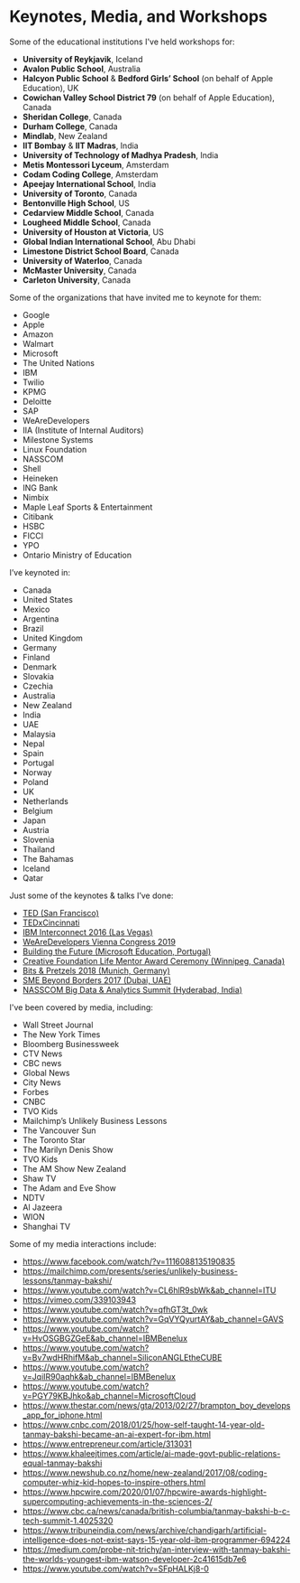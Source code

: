 # Keynotes, Media, and Workshops

Some of the educational institutions I've held workshops for:

- **University of Reykjavik**, Iceland
- **Avalon Public School**, Australia
- **Halcyon Public School** & **Bedford Girls’ School** (on behalf of Apple Education), UK
- **Cowichan Valley School District 79** (on behalf of Apple Education), Canada
- **Sheridan College**, Canada
- **Durham College**, Canada
- **Mindlab**, New Zealand
- **IIT Bombay** & **IIT Madras**, India
- **University of Technology of Madhya Pradesh**, India
- **Metis Montessori Lyceum**, Amsterdam
- **Codam Coding College**, Amsterdam
- **Apeejay International School**, India
- **University of Toronto**, Canada
- **Bentonville High School**, US
- **Cedarview Middle School**, Canada
- **Lougheed Middle School**, Canada
- **University of Houston at Victoria**, US
- **Global Indian International School**, Abu Dhabi
- **Limestone District School Board**, Canada
- **University of Waterloo**, Canada
- **McMaster University**, Canada
- **Carleton University**, Canada

Some of the organizations that have invited me to keynote for them:
- Google
- Apple
- Amazon
- Walmart
- Microsoft
- The United Nations
- IBM
- Twilio
- KPMG
- Deloitte
- SAP
- WeAreDevelopers
- IIA (Institute of Internal Auditors)
- Milestone Systems
- Linux Foundation
- NASSCOM
- Shell
- Heineken
- ING Bank
- Nimbix
- Maple Leaf Sports & Entertainment
- Citibank
- HSBC
- FICCI
- YPO
- Ontario Ministry of Education

I’ve keynoted in:

- Canada
- United States
- Mexico
- Argentina
- Brazil
- United Kingdom
- Germany
- Finland
- Denmark
- Slovakia
- Czechia
- Australia
- New Zealand
- India
- UAE
- Malaysia
- Nepal
- Spain
- Portugal
- Norway
- Poland
- UK
- Netherlands
- Belgium
- Japan
- Austria
- Slovenia
- Thailand
- The Bahamas
- Iceland
- Qatar

Just some of the keynotes & talks I’ve done:

- [TED (San Francisco)](https://www.ted.com/talks/tanmay_bakshi_technology_that_tackles_the_teen_suicide_epidemic)
- [TEDxCincinnati](https://www.youtube.com/watch?v=y-lyzsqnK-c)
- [IBM Interconnect 2016 (Las Vegas)](https://youtu.be/Oqfaqr9EYwY)
- [WeAreDevelopers Vienna Congress 2019](https://www.youtube.com/watch?v=dyqTtWLfZJw)
- [Building the Future (Microsoft Education, Portugal)](https://www.youtube.com/watch?v=sJuIjs72QTo)
- [Creative Foundation Life Mentor Award Ceremony (Winnipeg, Canada)](https://www.youtube.com/watch?v=sPcdi9Ieptk)
- [Bits & Pretzels 2018 (Munich, Germany)](https://www.youtube.com/watch?v=p-mPMpwZBM8)
- [SME Beyond Borders 2017 (Dubai, UAE)](https://www.youtube.com/watch?v=kdAU9v2tEmc&ab_channel=SME10X)
- [NASSCOM Big Data & Analytics Summit (Hyderabad, India)](https://www.youtube.com/watch?v=P_6Y71F_F7U&ab_channel=NASSCOMVideos)

I've been covered by media, including:

- Wall Street Journal
- The New York Times
- Bloomberg Businessweek
- CTV News
- CBC news
- Global News
- City News
- Forbes
- CNBC
- TVO Kids
- Mailchimp’s Unlikely Business Lessons
- The Vancouver Sun
- The Toronto Star
- The Marilyn Denis Show
- TVO Kids
- The AM Show New Zealand
- Shaw TV
- The Adam and Eve Show
- NDTV
- Al Jazeera
- WION
- Shanghai TV

Some of my media interactions include:

- https://www.facebook.com/watch/?v=1116088135190835
- https://mailchimp.com/presents/series/unlikely-business-lessons/tanmay-bakshi/
- https://www.youtube.com/watch?v=CL6hlR9sbWk&ab_channel=ITU
- https://vimeo.com/339103943
- https://www.youtube.com/watch?v=qfhGT3t_0wk
- https://www.youtube.com/watch?v=GqVYQyurtAY&ab_channel=GAVS
- https://www.youtube.com/watch?v=HvOSGBGZGeE&ab_channel=IBMBenelux
- https://www.youtube.com/watch?v=Bv7wdHRhifM&ab_channel=SiliconANGLEtheCUBE
- https://www.youtube.com/watch?v=JqiIR90aqhk&ab_channel=IBMBenelux
- https://www.youtube.com/watch?v=PGY79KBJhko&ab_channel=MicrosoftCloud
- https://www.thestar.com/news/gta/2013/02/27/brampton_boy_develops_app_for_iphone.html
- https://www.cnbc.com/2018/01/25/how-self-taught-14-year-old-tanmay-bakshi-became-an-ai-expert-for-ibm.html
- https://www.entrepreneur.com/article/313031
- https://www.khaleejtimes.com/article/ai-made-govt-public-relations-equal-tanmay-bakshi
- https://www.newshub.co.nz/home/new-zealand/2017/08/coding-computer-whiz-kid-hopes-to-inspire-others.html
- https://www.hpcwire.com/2020/01/07/hpcwire-awards-highlight-supercomputing-achievements-in-the-sciences-2/
- https://www.cbc.ca/news/canada/british-columbia/tanmay-bakshi-b-c-tech-summit-1.4025320
- https://www.tribuneindia.com/news/archive/chandigarh/artificial-intelligence-does-not-exist-says-15-year-old-ibm-programmer-694224
- https://medium.com/probe-nit-trichy/an-interview-with-tanmay-bakshi-the-worlds-youngest-ibm-watson-developer-2c41615db7e6
- https://www.youtube.com/watch?v=SFpHALKj8-0
